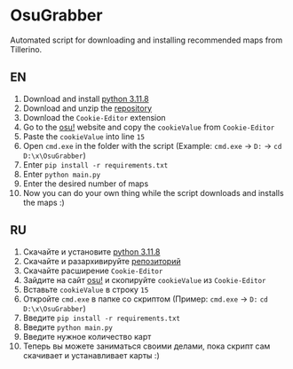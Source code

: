 # OsuGrabber
Automated script for downloading and installing recommended maps from Tillerino. 

## EN
1. Download and install [python 3.11.8](https://www.python.org/downloads/)
2. Download and unzip the [repository](https://github.com/methamphetaminelab/OsuGrabber)
3. Download the `Cookie-Editor` extension
4. Go to the [osu!](https://osu.ppy.sh/) website and copy the `cookieValue` from `Cookie-Editor`
5. Paste the `cookieValue` into line `15`
6. Open `cmd.exe` in the folder with the script (Example: `cmd.exe` -> `D:` -> `cd D:\x\OsuGrabber`)
7. Enter `pip install -r requirements.txt`
8. Enter `python main.py`
9. Enter the desired number of maps
10. Now you can do your own thing while the script downloads and installs the maps :)

## RU
1. Скачайте и установите [python 3.11.8](https://www.python.org/downloads/)
2. Скачайте и разархивируйте [репозиторий](https://github.com/methamphetaminelab/OsuGrabber)
3. Скачайте расширение `Cookie-Editor`
4. Зайдите на сайт [osu!](https://osu.ppy.sh/) и скопируйте `cookieValue` из `Cookie-Editor`
5. Вставьте `cookieValue` в строку `15`
6. Откройте `cmd.exe` в папке со скриптом (Пример: `cmd.exe` -> `D:` `cd D:\x\OsuGrabber`)
7. Введите `pip install -r requirements.txt`
8. Введите `python main.py`
9. Введите нужное количество карт
10. Теперь вы можете заниматься своими делами, пока скрипт сам скачивает и устанавливает карты :)
